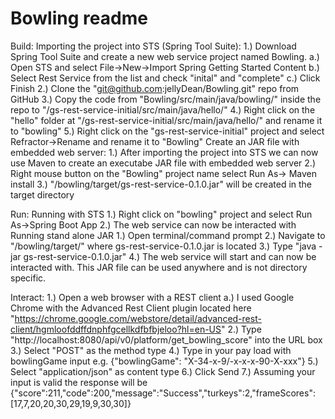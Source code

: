 # Bowling readme
Build:
	Importing the project into STS (Spring Tool Suite):
		1.) Download Spring Tool Suite and create a new web service project named Bowling.
			a.) Open STS and select File->New->Import Spring Getting Started Content
			b.) Select Rest Service from the list and check "inital" and "complete"
			c.) Click Finish
		2.) Clone the "git@github.com:jellyDean/Bowling.git" repo from GitHub
		3.) Copy the code from "Bowling/src/main/java/bowling/" inside the repo to "/gs-rest-service-initial/src/main/java/hello/"
		4.) Right click on the "hello" folder at "/gs-rest-service-initial/src/main/java/hello/" and rename it to "bowling"
		5.) Right click on the "gs-rest-service-initial" project and select Refractor->Rename and rename it to "Bowling"
	Create an JAR file with embedded web server:
		1.) After importing the project into STS we can now use Maven to create an executabe JAR file with embedded web server
		2.) Right mouse button on the "Bowling" project name select Run As-> Maven install
		3.) "/bowling/target/gs-rest-service-0.1.0.jar" will be created in the target directory 
		
Run:
	Running with STS
		1.) Right click on "bowling" project and select Run As->Spring Boot App
		2.) The web service can now be interacted with
	Running stand alone JAR
		1.) Open terminal/command prompt
		2.) Navigate to "/bowling/target/" where gs-rest-service-0.1.0.jar is located
		3.) Type "java -jar gs-rest-service-0.1.0.jar"
		4.) The web service will start and can now be interacted with. This JAR file can be used anywhere and is not directory specific.
		
		
Interact:
	1.) Open a web browser with a REST client
		a.) I used Google Chrome with the Advanced Rest Client plugin located here "https://chrome.google.com/webstore/detail/advanced-rest-client/hgmloofddffdnphfgcellkdfbfbjeloo?hl=en-US"
	2.) Type "http://localhost:8080/api/v0/platform/get_bowling_score" into the URL box
	3.) Select "POST" as the method type
	4.) Type in your pay load with bowlingGame input e.g. {"bowlingGame": "X-34-x-9/-x-x-x-90-X-xxx"}
	5.) Select "application/json" as content type
	6.) Click Send
	7.) Assuming your input is valid the response will be {"score":211,"code":200,"message":"Success","turkeys":2,"frameScores":[17,7,20,20,30,29,19,9,30,30]}
	
	
		
		

